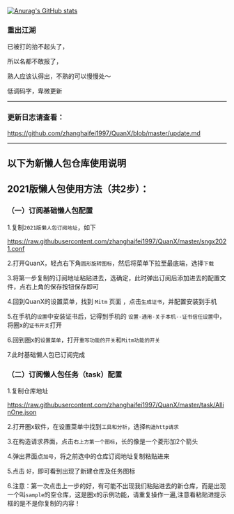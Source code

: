 [![Anurag's GitHub stats](https://github-readme-stats.vercel.app/api?username=youthsongs)](https://github.com/anuraghazra/github-readme-stats)

### 重出江湖

已被打的抬不起头了，

所以名都不敢报了，

熟人应该认得出，不熟的可以慢慢处～

低调码字，卑微更新

-----------------------

### 更新日志请查看：

https://github.com/zhanghaifei1997/QuanX/blob/master/update.md

------------------------------------

## 以下为新懒人包仓库使用说明


## 2021版懒人包使用方法（共2步）：

### （一）订阅基础懒人包配置


 1.复制`2021版懒人包订阅地址`，如下
 
 https://raw.githubusercontent.com/zhanghaifei1997/QuanX/master/sngx2021.conf

  2.打开QuanX，轻点右下角`圆形旋转图标`，然后将菜单下拉至最底端，选择`下载`
  
  3.将第一步复制的订阅地址粘贴进去，选确定，此时弹出订阅后添加进去的配置文件，点右上角的保存按钮保存即可

  4.回到QuanX的设置菜单，找到 `Mitm` 页面 ，点击`生成证书`，并配置安装到手机

  5.在手机的`设置`中安装证书后，记得到手机的 `设置-通用-关于本机--证书信任设置`中，将圈x的`证书开关`打开

  6.回到圈x的`设置菜单`，打开`重写功能的开关`和`Mitm功能的开关`

  7.此时基础懒人包已订阅完成
  


### （二）订阅懒人包任务（task）配置


  1.复制仓库地址
  
https://raw.githubusercontent.com/zhanghaifei1997/QuanX/master/task/AllinOne.json

  2.打开圈x软件，在设置菜单中找到`工具和分析`，选择`构造http请求`

  3.在构造请求界面，点击`右上方第一个图标`，长的像是一个菱形加2个箭头

  4.弹出界面点`加号`，将之前选中的仓库订阅地址复制粘贴进来

  5.点击 `好`，即可看到出现了新建仓库及任务图标
  
  6.注意：第一次点击上一步的好，有可能不出现我们粘贴进去的新仓库，而是出现一个叫`sample`的空仓库，这是圈x的示例功能，请重复操作一遍,注意看粘贴进提示框的是不是你复制的内容！


 
 
